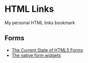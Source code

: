 # HTML Links

My personal HTML links bookmark

## Forms

  * [The Current State of HTML5 Forms](https://www.wufoo.com/html5/)
  * [The native form widgets](https://developer.mozilla.org/en-US/docs/Learn/HTML/Forms/The_native_form_widgets)
